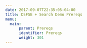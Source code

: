 ```yaml
---
date: 2017-09-07T22:35:05-04:00
title: DSFSE + Search Demo Prereqs
menu:
  main:
      parent: Prereqs
      identifier: Prereqs
      weight: 301
---
```

